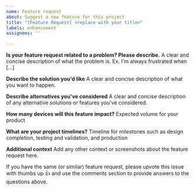 ```yaml
---
name: Feature request
about: Suggest a new feature for this project
title: "[Feature Request] <replace with your title>"
labels: enhancement
assignees: ''

---
```


**Is your feature request related to a problem? Please describe.**
A clear and concise description of what the problem is. Ex. I'm always frustrated when [...]

**Describe the solution you'd like**
A clear and concise description of what you want to happen.

**Describe alternatives you've considered**
A clear and concise description of any alternative solutions or features you've considered.
  
**How many devices will this feature impact?**
Expected volume for your product

**What are your project timelines?**
Timeline for milestones such as design completion, testing and validation, and production
  
**Additional context**
Add any other context or screenshots about the feature request here.
  

If you have the same (or similar) feature request, please upvote this issue with thumbs up 👍 and use the comments section to provide answers to the questions above. 

